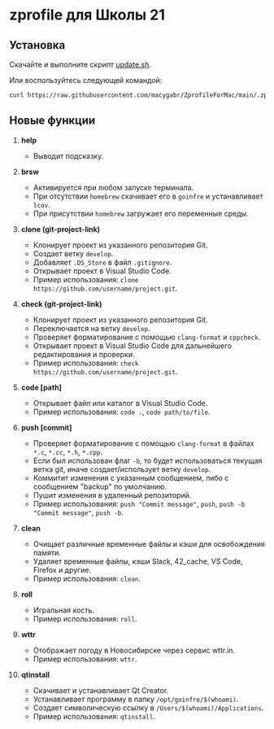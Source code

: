 # zprofile для Школы 21

## Установка
Скачайте и выполните скрипт [update.sh](https://github.com/macygabr/ZprofileForMac/blob/main/update.sh).

Или воспользуйтесь следующей командой:
```bash
curl https://raw.githubusercontent.com/macygabr/ZprofileForMac/main/.zprofile > ~/.zprofile
```

## Новые функции

1. **help**
   - Выводит подсказку.

2. **brsw**
   - Активируется при любом запуске терминала.
   - При отсутствии `homebrew` скачивает его в `goinfre` и устанавливает `lcov`.
   - При присутствии `homebrew` загружает его переменные среды.

3. **clone (git-project-link)**
   - Клонирует проект из указанного репозитория Git.
   - Создает ветку `develop`.
   - Добавляет `.DS_Store` в файл `.gitignore`.
   - Открывает проект в Visual Studio Code.
   - Пример использования: `clone https://github.com/username/project.git`.

4. **check (git-project-link)**
   - Клонирует проект из указанного репозитория Git.
   - Переключается на ветку `develop`.
   - Проверяет форматирование с помощью `clang-format` и `cppcheck`.
   - Открывает проект в Visual Studio Code для дальнейшего редактирования и проверки.
   - Пример использования: `check https://github.com/username/project.git`.

5. **code [path]**
   - Открывает файл или каталог в Visual Studio Code.
   - Пример использования: `code .`, `code path/to/file`.

6. **push [commit]**
   - Проверяет форматирование с помощью `clang-format` в файлах `*.c`, `*.cc`, `*.h`, `*.cpp`.
   - Если был использован флаг `-b`, то будет использоваться текущая ветка git, иначе cоздает/использует ветку `develop`.
   - Коммитит изменения с указанным сообщением, либо с сообщением "backup" по умолчанию.
   - Пушит изменения в удаленный репозиторий.
   - Пример использования: `push "Commit message"`, `push`, `push -b "Commit message"`, `push -b`.

7. **clean**
   - Очищает различные временные файлы и кэши для освобождения памяти.
   - Удаляет временные файлы, кэши Slack, 42_cache, VS Code, Firefox и другие.
   - Пример использования: `clean`.

8. **roll**
   - Игральная кость.
   - Пример использования: `roll`.

9. **wttr**
   - Отображает погоду в Новосибирске через сервис wttr.in.
   - Пример использования: `wttr`.

10. **qtinstall**
    - Скачивает и устанавливает Qt Creator.
    - Устанавливает программу в папку `/opt/goinfre/$(whoami)`.
    - Создает символическую ссылку в `/Users/$(whoami)/Applications`.
    - Пример использования: `qtinstall`.